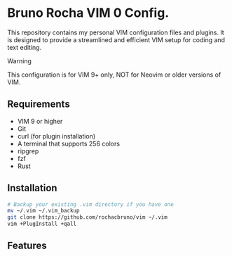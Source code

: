 # Bruno Rocha VIM 0 Config.

This repository contains my personal VIM configuration files and plugins. It is designed to provide a streamlined and efficient VIM setup for coding and text editing.

> [!WARNING]
> This configuration is for VIM 9+ only, NOT for Neovim or older versions of VIM.


## Requirements

- VIM 9 or higher
- Git
- curl (for plugin installation)
- A terminal that supports 256 colors
- ripgrep
- fzf
- Rust

## Installation

```bash
# Backup your existing .vim directory if you have one
mv ~/.vim ~/.vim_backup
git clone https://github.com/rochacbruno/vim ~/.vim
vim +PlugInstall +qall
```

## Features
